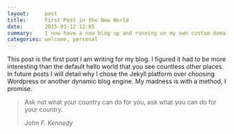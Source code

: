 ```yaml
---
layout:     post
title:      First Post in the New World
date:       2015-01-12 12:05
summary:    I now have a new blog up and running on my own custom domain name! Read on for my plans.
categories: welcome, personal
---
```


This post is the first post I am writing for my blog. I figured it had to be more interesting than the default hello world that you see countless other places. In future posts I will detail why I chose the Jekyll platform over choosing Wordpress or another dynamic blog engine. My madness is with a method, I promise.

<blockquote>
  <p>
    Ask not what your country can do for you, ask what you can do for your country.
  </p>
  <footer><cite title="John F. Kennedy">John F. Kennedy</cite></footer>
</blockquote>